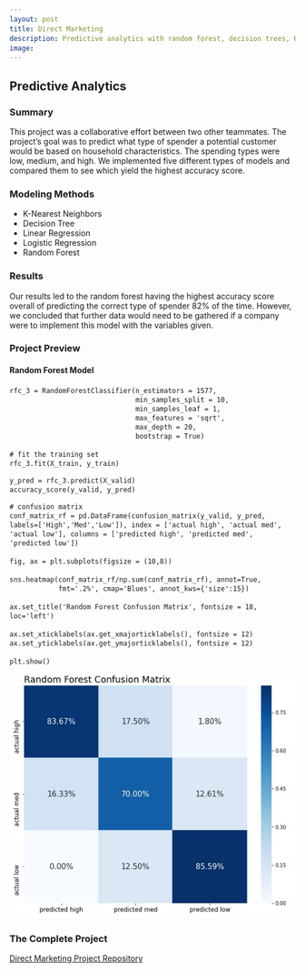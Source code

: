 ```yaml
---
layout: post
title: Direct Marketing
description: Predictive analytics with random forest, decision trees, KNN, linear regression, and logistic regression.
image:
---
```




## Predictive Analytics

### Summary
This project was a collaborative effort between two other teammates. The project’s goal was to predict what type of spender a potential customer would be based on household characteristics. The spending types were low, medium, and high. We implemented five different types of models and compared them to see which yield the highest accuracy score.

### Modeling Methods
* K-Nearest Neighbors
* Decision Tree
* Linear Regression
* Logistic Regression
* Random Forest

### Results
Our results led to the random forest having the highest accuracy score overall of predicting the correct type of spender 82% of the time. However, we concluded that further data would need to be gathered if a company were to implement this model with the variables given.

### Project Preview
#### Random Forest Model
```
rfc_3 = RandomForestClassifier(n_estimators = 1577,
                               min_samples_split = 10,
                               min_samples_leaf = 1,
                               max_features = 'sqrt',
                               max_depth = 20,
                               bootstrap = True)

# fit the training set
rfc_3.fit(X_train, y_train)
```
```
y_pred = rfc_3.predict(X_valid)
accuracy_score(y_valid, y_pred)
```
```
# confusion matrix
conf_matrix_rf = pd.DataFrame(confusion_matrix(y_valid, y_pred, labels=['High','Med','Low']), index = ['actual high', 'actual med', 'actual low'], columns = ['predicted high', 'predicted med', 'predicted low'])

fig, ax = plt.subplots(figsize = (10,8))

sns.heatmap(conf_matrix_rf/np.sum(conf_matrix_rf), annot=True,
            fmt='.2%', cmap='Blues', annot_kws={'size':15})

ax.set_title('Random Forest Confusion Matrix', fontsize = 18, loc='left')

ax.set_xticklabels(ax.get_xmajorticklabels(), fontsize = 12)
ax.set_yticklabels(ax.get_ymajorticklabels(), fontsize = 12)

plt.show()
```
![Random Forest Confusion Matrix](/assets/images/directmarketingrf.JPG)


### The Complete Project
[Direct Marketing Project Repository](https://github.com/Torreylee1028/Direct-Marketing)

